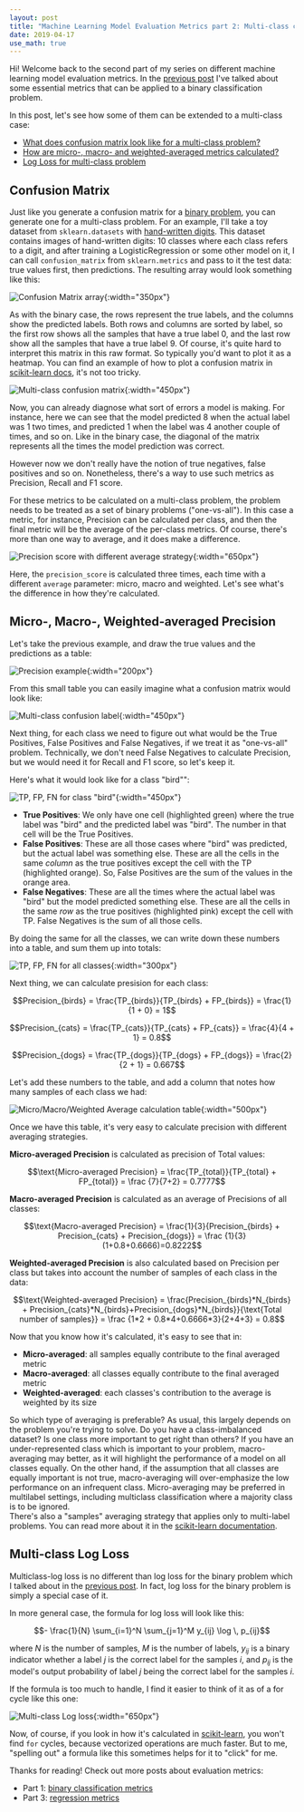 ```yaml
---
layout: post
title: "Machine Learning Model Evaluation Metrics part 2: Multi-class classification"
date: 2019-04-17
use_math: true
---
```


Hi! Welcome back to the second part of my series on different machine learning model evaluation metrics. In the [previous 
post](http://mkhalusova.github.io/blog/2019/04/17/ml-model-evaluation-metrics-p2) I've talked about some essential metrics that can be applied 
to a binary classification problem. 

In this post, let's see how some of them can be extended to a multi-class case:
* [What does confusion matrix look like for a multi-class problem?](#confusion-matrix)
* [How are micro-, macro- and weighted-averaged metrics calculated?](#micro--macro--weighted-averaged-precision) 
* [Log Loss for multi-class problem](#multi-class-log-loss)

## Confusion Matrix
Just like you generate a confusion matrix for a [binary problem](2019-04-11-ml-model-evaluation-metrics-p1.md#confusion-matrix), 
you can generate one for a multi-class problem. 
For an example, I'll take a toy dataset from `sklearn.datasets` with [hand-written digits](https://scikit-learn.org/stable/datasets/index.html#digits-dataset).
This dataset contains images of hand-written digits: 10 classes where each class refers to a digit, and after training 
a LogisticRegression or some other model on it, I can call `confusion_matrix` from `sklearn.metrics` and pass to it the 
test data: true values first, then predictions. The resulting array would look something like this: 

![Confusion Matrix array](/images/metrics/confusion-matrix-array.png){:width="350px"}

As with the binary case, the rows represent the true labels, and the columns show the predicted labels. Both rows and 
columns are sorted by label, so the first row shows all the samples that have a true label 0, and the last row show all 
the samples that have a true label 9.
Of course, it's quite hard to interpret this matrix in this raw format. So typically you'd want to plot it as a heatmap. 
You can find an example of how to plot a confusion matrix in [scikit-learn docs](https://scikit-learn.org/stable/auto_examples/model_selection/plot_confusion_matrix.html), 
it's not too tricky. 

![Multi-class confusion matrix](/images/metrics/confusion_matrix.png){:width="450px"}

Now, you can already diagnose what sort of errors a model is making. For instance, here we can see that the model predicted 
8 when the actual label was 1 two times, and predicted 1 when the label was 4 another couple of times, and so on. 
Like in the binary case, the diagonal of the matrix represents all the times the model prediction was correct. 

However now we don't really have the notion of true negatives, false positives and so on. Nonetheless, there's a way to use 
such metrics as Precision, Recall and F1 score. 

For these metrics to be calculated on a multi-class problem, the problem needs to be treated as a set of binary problems 
("one-vs-all"). In this case a metric, for instance, Precision can be calculated per class, and then the final metric will 
be the average of the per-class metrics. Of course, there's more than one way to average, and it does make a difference. 

![Precision score with different average strategy](/images/metrics/precision-average.png){:width="650px"}

Here, the `precision_score` is calculated three times, each time with a different `average` parameter: micro, macro and weighted.
Let's see what's the difference in how they're calculated. 
 
## Micro-, Macro-, Weighted-averaged Precision
Let's take the previous example, and draw the true values and the predictions as a table: 

![Precision example](/images/metrics/bird-cat-dog.png){:width="200px"}

From this small table you can easily imagine what a confusion matrix would look like: 

![Multi-class confusion label](/images/metrics/bird-confusion.png){:width="450px"}

Next thing, for each class we need to figure out what would be the True Positives, False Positives and False Negatives, 
if we treat it as "one-vs-all" problem. Technically, we don't need False Negatives to calculate Precision, but we would 
need it for Recall and F1 score, so let's keep it. 

Here's what it would look like for a class "bird"":

![TP, FP, FN for class "bird"](/images/metrics/bird-tp-fp-fn.png){:width="450px"}

* **True Positives**: We only have one cell (highlighted green) where the true label was "bird" and the predicted label 
was "bird". The number in that cell will be the True Positives. 
* **False Positives**: These are all those cases where "bird" was predicted, but the actual label was something else. 
These are all the cells in the same *column* as the true positives except the cell with the TP (highlighted orange). 
So, False Positives are the sum of the values in the orange area. 
* **False Negatives**: These are all the times where the actual label was "bird" but the model predicted something else. 
These are all the cells in the same *row* as the true positives (highlighted pink) except the cell with TP. False 
Negatives is the sum of all those cells. 

By doing the same for all the classes, we can write down these numbers into a table, and sum them up into totals:

![TP, FP, FN for all classes](/images/metrics/tp-fp-fn-table.png){:width="300px"}

Next thing, we can calculate presision for each class: 

$$Precision_{birds} = \frac{TP_{birds}}{TP_{birds} + FP_{birds}} = \frac{1}{1 + 0} = 1$$

$$Precision_{cats} = \frac{TP_{cats}}{TP_{cats} + FP_{cats}} = \frac{4}{4 + 1} = 0.8$$

$$Precision_{dogs} = \frac{TP_{dogs}}{TP_{dogs} + FP_{dogs}} = \frac{2}{2 + 1} = 0.667$$

Let's add these numbers to the table, and add a column that notes how many samples of each class we had:

![Micro/Macro/Weighted Average calculation table](/images/metrics/micro-macro-table.png){:width="500px"}

Once we have this table, it's very easy to calculate precision with different averaging strategies.

**Micro-averaged Precision** is calculated as precision of Total values:

$$\text{Micro-averaged Precision} = \frac{TP_{total}}{TP_{total} + FP_{total}} = \frac {7}{7+2} = 0.7777$$

**Macro-averaged Precision** is calculated as an average of Precisions of all classes: 

$$\text{Macro-averaged Precision} = \frac{1}{3}{Precision_{birds} + Precision_{cats} + Precision_{dogs}} = \frac {1}{3}(1+0.8+0.6666)=0.8222$$

**Weighted-averaged Precision** is also calculated based on Precision per class but takes into account the number of 
samples of each class in the data:

$$\text{Weighted-averaged Precision} = \frac{Precision_{birds}*N_{birds} + Precision_{cats}*N_{birds}+Precision_{dogs}*N_{birds}}{\text{Total number of samples}} = \frac {1*2 + 0.8*4+0.6666*3}{2+4+3} = 0.8$$

Now that you know how it's calculated, it's easy to see that in:

* **Micro-averaged**: all samples equally contribute to the final averaged metric
* **Macro-averaged**: all classes equally contribute to the final averaged metric
* **Weighted-averaged**: each classes's contribution to the average is weighted by its size

So which type of averaging is preferable? As usual, this largely depends on the problem you're trying to solve. 
Do you have a class-imbalanced dataset? Is one class more important to get right than others? 
If you have an under-represented class which is important to your problem, macro-averaging may better, as it will 
highlight the performance of a model on all classes equally. 
On the other hand, if the assumption that all classes are equally important is not true, macro-averaging will 
over-emphasize the low performance on an infrequent class. 
Micro-averaging may be preferred in multilabel settings, including multiclass classification where a majority class is to be ignored.   
There's also a "samples" averaging strategy that applies only to multi-label problems. You can read more about it in the 
[scikit-learn documentation](https://scikit-learn.org/stable/modules/model_evaluation.html#from-binary-to-multiclass-and-multilabel).

## Multi-class Log Loss
Multiclass-log loss is no different than log loss for the binary problem which I talked about in the [previous post](2019-04-11-ml-model-evaluation-metrics-p1.md). 
In fact, log loss for the binary problem is simply a special case of it. 

In more general case, the formula for log loss will look like this: 

$$- \frac{1}{N} \sum_{i=1}^N \sum_{j=1}^M y_{ij} \log \, p_{ij}$$

where $N$ is the number of samples, $M$ is the number of labels, $y_{ij}$ is a binary indicator whether a label $j$ is 
the correct label for the samples $i$, and $p_{ij}$ is the model's output probability of label $j$ being the correct label 
for the samples $i$. 

If the formula is too much to handle, I find it easier to think of it as of a for cycle like this one: 

![Multi-class Log loss](/images/metrics/multi-class-log-loss.png){:width="650px"}

Now, of course, if you look in how it's calculated in [scikit-learn](https://github.com/scikit-learn/scikit-learn/blob/301076e77b648ea3d715eb823ac006ec0d88e8c3/sklearn/metrics/classification.py#L2053), 
you won't find `for` cycles, because vectorized operations are much faster. But to me, "spelling out" a formula like 
this sometimes helps for it to "click" for me.

Thanks for reading! 
Check out more posts about evaluation metrics: 
* Part 1:  [binary classification metrics](http://mkhalusova.github.io/blog/2019/04/11/ml-model-evaluation-metrics-p1)
* Part 3: [regression metrics](http://mkhalusova.github.io/blog/2019/04/17/ml-model-evaluation-metrics-p3)
  
 
 
